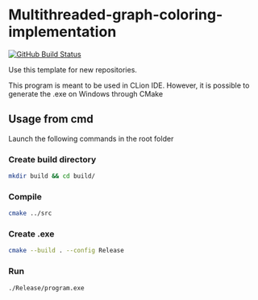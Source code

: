 # Multithreaded-graph-coloring-implementation


[![GitHub Build Status](https://github.com/team-diana/DIANA-TemplateCPP/workflows/C/C++%20CI/badge.svg)](https://github.com/team-diana/DIANA-TemplateCPP/actions)

Use this template for new repositories.

This program is meant to be used in CLion IDE.
However, it is possible to generate the .exe on Windows 
through CMake

## Usage from cmd

Launch the following commands in the root folder

### Create build directory

```bash
mkdir build && cd build/
```

### Compile

```bash
cmake ../src
```

### Create .exe

```bash
cmake --build . --config Release 
```

### Run

```bash
./Release/program.exe
```
